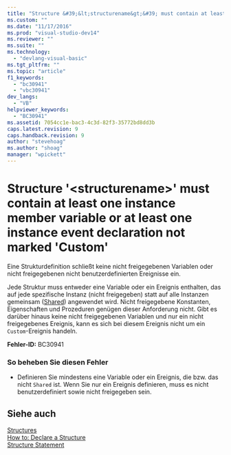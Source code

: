 ```yaml
---
title: "Structure &#39;&lt;structurename&gt;&#39; must contain at least one instance member variable or at least one instance event declaration not marked &#39;Custom&#39; | Microsoft Docs"
ms.custom: ""
ms.date: "11/17/2016"
ms.prod: "visual-studio-dev14"
ms.reviewer: ""
ms.suite: ""
ms.technology: 
  - "devlang-visual-basic"
ms.tgt_pltfrm: ""
ms.topic: "article"
f1_keywords: 
  - "bc30941"
  - "vbc30941"
dev_langs: 
  - "VB"
helpviewer_keywords: 
  - "BC30941"
ms.assetid: 7054cc1e-bac3-4c3d-82f3-35772bd8dd3b
caps.latest.revision: 9
caps.handback.revision: 9
author: "stevehoag"
ms.author: "shoag"
manager: "wpickett"
---
```

# Structure &#39;&lt;structurename&gt;&#39; must contain at least one instance member variable or at least one instance event declaration not marked &#39;Custom&#39;
Eine Strukturdefinition schließt keine nicht freigegebenen Variablen oder nicht freigegebenen nicht benutzerdefinierten Ereignisse ein.  
  
 Jede Struktur muss entweder eine Variable oder ein Ereignis enthalten, das auf jede spezifische Instanz \(nicht freigegeben\) statt auf alle Instanzen gemeinsam \([Shared](../../../visual-basic/language-reference/modifiers/shared.md)\) angewendet wird.  Nicht freigegebene Konstanten, Eigenschaften und Prozeduren genügen dieser Anforderung nicht.  Gibt es darüber hinaus keine nicht freigegebenen Variablen und nur ein nicht freigegebenes Ereignis, kann es sich bei diesem Ereignis nicht um ein `Custom`\-Ereignis handeln.  
  
 **Fehler\-ID:** BC30941  
  
### So beheben Sie diesen Fehler  
  
-   Definieren Sie mindestens eine Variable oder ein Ereignis, die bzw. das nicht `Shared` ist.  Wenn Sie nur ein Ereignis definieren, muss es nicht benutzerdefiniert sowie nicht freigegeben sein.  
  
## Siehe auch  
 [Structures](../../../visual-basic/programming-guide/language-features/data-types/structures.md)   
 [How to: Declare a Structure](../../../visual-basic/programming-guide/language-features/data-types/how-to-declare-a-structure.md)   
 [Structure Statement](../../../visual-basic/language-reference/statements/structure-statement.md)